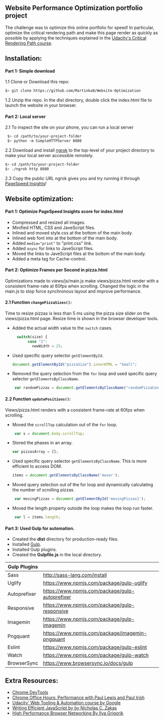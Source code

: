 
## Website Performance Optimization portfolio project
The challenge was to optimize this online portfolio for speed! In particular, optimize the critical rendering path and make this page render as quickly as possible by applying the techniques explained in the [Udacity's Critical Rendering Path course](https://www.udacity.com/course/ud884).

## Installation:

#### Part 1: Simple download
1.1 Clone or Download this repo:
```bash
$> git clone https://github.com/Martinka0/Website-Optimization
```
1.2 Unzip the repo. In the dist directory, double click the index.html file to launch the website in your browser.

#### Part 2: Local server 
2.1 To inspect the site on your phone, you can run a local server
 ```bash
  $> cd /path/to/your-project-folder
  $> python -m SimpleHTTPServer 8080
  ```
2.2 Download and install [ngrok](https://ngrok.com/) to the top-level of your project directory to make your local server accessible remotely.

  ``` bash
  $> cd /path/to/your-project-folder
  $> ./ngrok http 8080
  ```

2.3 Copy the public URL ngrok gives you and try running it through [PageSpeed Insights](https://developers.google.com/speed/pagespeed/)! 


## Website optimization:
#### Part 1: Optimize PageSpeed Insights score for index.html

* Compressed and resized all images.
* Minified HTML, CSS and JaveScript files.
* Inlined and moved style.css at the bottom of the main body.
* Inlined web font into at the bottom of the main body.
* Added `media="print"` to "print.css" link. 
* Added `async` for links to JaveScript files. 
* Moved the links to JaveScript files at the bottom of the main body.
* Added a meta tag for Cache-control.



#### Part 2: Optimize Frames per Second in pizza.html
Optimizations made to views/js/main.js make views/pizza.html render with a consistent frame-rate at 60fps when scrolling.
Changed the logic in the main.js to stop force synchronous layout and improve performance.

#### 2.1 Function `changePizzaSizes()`:
Time to resize pizzas is less than 5 ms using the pizza size slider on the views/pizza.html page. 
Resize time is shown in the browser developer tools.
   
 * Added the actual width value to the `switch` cases.
    
    ```javascript
      switch(size) {
           case "1":
             newWidth = 25;
    ```
 * Used specific query selector `getElementById`.
     
     ```javascript
     document.getElementById("pizzaSize").innerHTML = "Small";
      ```
* Removed the query selection from the `for` loop and used specific query selector `getElementsByClassName`.
    
    ```javascript
     var randomPizzas = document.getElementsByClassName("randomPizzaContainer");
     ```
     
 #### 2.2 Function `updatePositions()`:
  Views/pizza.html renders with a consistent frame-rate at 60fps when scrolling.
 *  Moved the `scrollTop` calculation out of the `for` loop.
     ```javascript
      var s = document.body.scrollTop;
     ```
 *  Stored the phases in an array. 
     ```javascript
     var pizzasArray = []; 
     ```
 * Used specific query selector `getElementsByClassName`.
       This is more efficient to access DOM.
     ```javascript
     items = document.getElementsByClassName('mover');
     ```    
 * Moved query selection out of the for loop and dynamically calculating the number of scrolling pizzas.
   ```javascript
    var movingPizzas = document.getElementById('movingPizzas1');
   ```
  * Moved the length property outside the loop makes the loop run faster. 
    ```javascript
     var l = items.length;
    ```
#### Part 3: Used Gulp for automation.
* Created the **dist** directory for production-ready files.
* Installed [Gulp](http://gulpjs.com/).
* Installed Gulp plugins.
* Created the **Gulpfile.js** in the local directory.

| Gulp Plugins |  |
| ------ | ------ |
| Sass | http://sass-lang.com/install |
| Uglify | https://www.npmjs.com/package/gulp-uglify |
| Autoprefixer | https://www.npmjs.com/package/gulp-autoprefixer |
| Responsive |https://www.npmjs.com/package/gulp-responsive |
| Imagemin |https://www.npmjs.com/package/gulp-imagemin |
| Pngquant | https://www.npmjs.com/package/imagemin-pngquant |
| Eslint | https://www.npmjs.com/package/gulp-eslint |
| Watch | https://www.npmjs.com/package/gulp-watch |
| BrowserSync |https://www.browsersync.io/docs/gulp |



## Extra Resources:
* [Chrome DevTools](https://developers.google.com/web/tools/chrome-devtools/?utm_source=dcc&utm_medium=redirect&utm_campaign=2016q3)
* [Chrome Office Hours: Performance with Paul Lewis and Paul Irish](https://www.youtube.com/watch?v=z0_jD8nO5Zw)
* [Udacity' Web Tooling & Automation course by  Google](https://www.udacity.com/course/web-tooling-automation--ud892)
* [Writing Efficient JavaScript by by Nicholas C. Zakas](http://archive.oreilly.com/pub/a/server-administration/excerpts/even-faster-websites/writing-efficient-javascript.html)
* [High Performance Browser Networking By Ilya Grigorik](https://hpbn.co/?utm_source=igvita&utm_medium=referral&utm_campaign=igvita-homepage)


